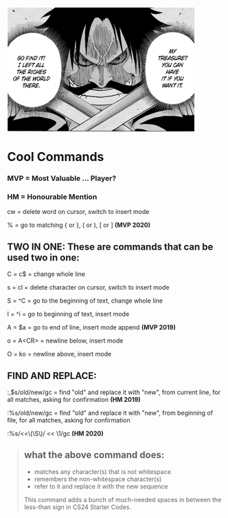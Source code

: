 ![](bruh.png)

# Cool Commands
### MVP = Most Valuable ... Player?
### HM = Honourable Mention


cw = delete word on cursor, switch to insert mode

% = go to matching { or }, ( or ), [ or ]	<b>(MVP 2020)</b>

## TWO IN ONE: These are commands that can be used two in one:

C = c$ = change whole line

s = cl = delete character on cursor, switch to insert mode

S = ^C = go to the beginning of text, change whole line

I = ^i = go to beginning of text, insert mode

A = $a = go to end of line, insert mode append <b>(MVP 2019)</b>

o = A\<CR\> = newline below, insert mode 

O = ko = newline above, insert mode

## FIND AND REPLACE:

:,$s/old/new/gc = find "old" and replace it with "new", from current line, for all matches, asking for confirmation <b>(HM 2019)</b>

:%s/old/new/gc = find "old" and replace it with "new", from beginning of file, for all matches, asking for confirmation

:%s/<<\\\(\\S\\\)/ << \1/gc	<b>(HM 2020)</b>

> ## what the above command does:
> - matches any character(s) that is not whitespace
> - remembers the non-whitespace character(s)
> - refer to it and replace it with the new sequence
> 
> This command adds a bunch of much-needed spaces in between the less-than sign in CS24 Starter Codes.
